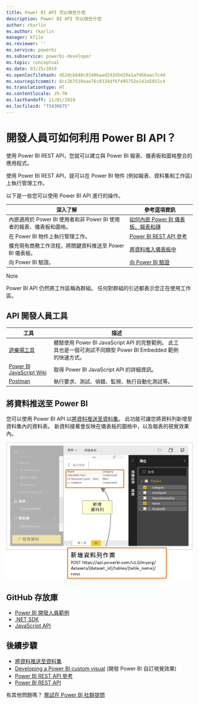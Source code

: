 ```yaml
---
title: Power BI API 可以做些什麼
description: Power BI API 可以做些什麼
author: rkarlin
ms.author: rkarlin
manager: kfile
ms.reviewer: ''
ms.service: powerbi
ms.subservice: powerbi-developer
ms.topic: conceptual
ms.date: 03/25/2019
ms.openlocfilehash: d52dcb640c0140baad2d3d5d20a1afd56aac7c4d
ms.sourcegitcommit: 8cc2b7510aae76c0334df6f495752e143a5851c4
ms.translationtype: HT
ms.contentlocale: zh-TW
ms.lasthandoff: 11/01/2019
ms.locfileid: "73430675"
---
```

# <a name="what-can-developers-do-with-the-power-bi-api"></a>開發人員可如何利用 Power BI API？

使用 Power BI REST API，您就可以建立與 Power BI 報表、儀表板和圖格整合的應用程式。

使用 Power BI REST API，就可以在 Power BI 物件 (例如報表、資料集和工作區) 上執行管理工作。

以下是一些您可以使用 Power BI API 進行的操作。

| **深入了解** | **參考這項資訊** |
|----------------------------------------------------------------------------------|------------------------------------------------------------------------------------|
| 內嵌適用於 Power BI 使用者和非 Power BI 使用者的報表、儀表板和圖格。 | [如何內嵌 Power BI 儀表板、報表和磚](embedding-content.md) |
| 在 Power BI 物件上執行管理工作。 | [Power BI REST API 參考](https://docs.microsoft.com/rest/api/power-bi/) |
| 擴充現有商務工作流程，將關鍵資料推送至 Power BI 儀表板。 | [將資料推入儀表板中](walkthrough-push-data.md) |
| 向 Power BI 驗證。 | [向 Power BI 驗證](get-azuread-access-token.md) |

> [!NOTE]
> Power BI API 仍然將工作區稱為群組。 任何對群組的引述都表示您正在使用工作區。

## <a name="api-developer-tools"></a>API 開發人員工具

| 工具 | 描述 |  |  |
|-------------------------|---------------------------------------------------------------------------------------------------------------------------------------------------|---|---|
| [遊樂場工具](https://microsoft.github.io/PowerBI-JavaScript/demo) | 體驗使用 Power BI JavaScript API 的完整範例。 此工具也是一個可測試不同類型 Power BI Embedded 範例的快速方式。 |  |  |
| [Power BI JavaScript Wiki](https://github.com/Microsoft/powerbi-javascript/wiki) | 取得 Power BI JavaScript API 的詳細資訊。 |  |  |
| [Postman](https://www.getpostman.com/) | 執行要求、測試、偵錯、監視、執行自動化測試等。 |

## <a name="push-data-into-power-bi"></a>將資料推送至 Power BI

您可以使用 Power BI API 以[將資料推送至資料集](walkthrough-push-data.md)。 此功能可讓您將資料列新增至資料集內的資料表。 新資料接著會反映在儀表板的圖格中，以及報表的視覺效果內。

![推送資料範例](media/what-can-you-do/powerbi-push-data.png)

## <a name="github-repositories"></a>GitHub 存放庫

* [Power BI 開發人員範例](https://github.com/Microsoft/PowerBI-Developer-Samples)
* [.NET SDK](https://github.com/Microsoft/PowerBI-CSharp)
* [JavaScript API](https://github.com/Microsoft/PowerBI-JavaScript)

## <a name="next-steps"></a>後續步驟

* [將資料推送至資料集](walkthrough-push-data.md)
* [Developing a Power BI custom visual](visuals/custom-visual-develop-tutorial.md) (開發 Power BI 自訂視覺效果)
* [Power BI REST API 參考](rest-api-reference.md)
* [Power BI REST API](https://docs.microsoft.com/rest/api/power-bi/)

有其他問題嗎？ [嘗試在 Power BI 社群提問](http://community.powerbi.com/)
